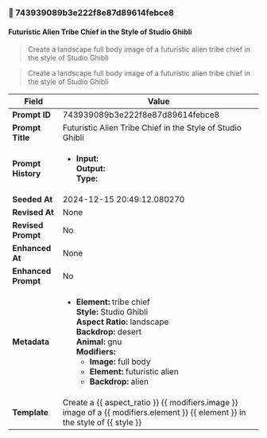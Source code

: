 

### 📜 743939089b3e222f8e87d89614febce8

#### Futuristic Alien Tribe Chief in the Style of Studio Ghibli

> Create a landscape full body image of a futuristic alien tribe chief in the style of Studio Ghibli

> Create a landscape full body image of a futuristic alien tribe chief in the style of Studio Ghibli

| Field          | Value                                                                                                                                                                      |
|----------------|----------------------------------------------------------------------------------------------------------------------------------------------------------------------------|
| **Prompt ID**  | 743939089b3e222f8e87d89614febce8                                                                                                                                                            |
| **Prompt Title**  | Futuristic Alien Tribe Chief in the Style of Studio Ghibli                                                                                                                                                            |
| **Prompt History** | <ul><li>**Input:**  <br> **Output:**  <br> **Type:** </li></ul> |
| **Seeded At** | 2024-12-15 20:49:12.080270                                                                                                                                                   |
| **Revised At** | None                                                                                                                                                   |
| **Revised Prompt** | No                                                                                                                                                                      |
| **Enhanced At** | None                                                                                                                                                  |
| **Enhanced Prompt** | No                                                                                                                                                                    |
| **Metadata**   | <ul><li>**Element:** tribe chief <br> **Style:** Studio Ghibli <br> **Aspect Ratio:** landscape <br> **Backdrop:** desert <br> **Animal:** gnu <br> **Modifiers:**<ul><li>**Image:** full body</li><li>**Element:** futuristic alien</li><li>**Backdrop:** alien</li></ul></li></ul> |
| **Template**   | Create a {{ aspect_ratio }} {{ modifiers.image }} image of a {{ modifiers.element }} {{ element }} in the style of {{ style }}                                                                                                                                           |


